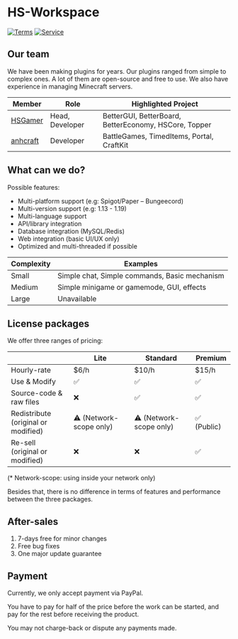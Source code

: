 # HS-Workspace

[![Terms](https://img.shields.io/badge/Terms-link-yellow?style=for-the-badge)](./Terms) [![Service](https://img.shields.io/badge/Service-link-green?style=for-the-badge)](./Service)

## Our team

We have been making plugins for years. Our plugins ranged from simple to complex ones. A lot of them are open-source and free to use. We also have experience in managing Minecraft servers.

| Member | Role | Highlighted Project |
| --- | --- | --- |
| [HSGamer](https://github.com/HSGamer) | Head, Developer | BetterGUI, BetterBoard, BetterEconomy, HSCore, Topper |
| [anhcraft](https://github.com/anhcraft) | Developer | BattleGames, TimedItems, Portal, CraftKit |


## What can we do?

Possible features:

* Multi-platform support (e.g: Spigot/Paper – Bungeecord)
* Multi-version support (e.g: 1.13 - 1.19)
* Multi-language support
* API/library integration
* Database integration (MySQL/Redis)
* Web integration (basic UI/UX only)
* Optimized and multi-threaded if possible

| Complexity | Examples |
| --- | --- |
| Small | Simple chat, Simple commands, Basic mechanism |
| Medium | Simple minigame or gamemode, GUI, effects |
| Large | Unavailable |


## License packages

We offer three ranges of pricing:

| | Lite | Standard | Premium |
| --- | --- | --- | --- |
| Hourly-rate | $6/h | $10/h | $15/h |
| Use & Modify | ✅ | ✅ | ✅ |
| Source-code & raw files | ❌ | ✅ | ✅ |
| Redistribute <br /> (original or modified) | ⚠️ (Network-scope only) | ⚠️ (Network-scope only) | ✅ (Public) |
| Re-sell <br /> (original or modified) | ❌ | ❌ | ✅ |

(* Network-scope: using inside your network only)

Besides that, there is no difference in terms of features and performance between the three packages.

## After-sales

1. 7-days free for minor changes
2. Free bug fixes
3. One major update guarantee

## Payment

Currently, we only accept payment via PayPal.

You have to pay for half of the price before the work can be started, and pay for the rest before receiving the product.

You may not charge-back or dispute any payments made.
